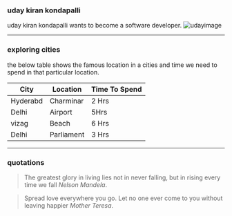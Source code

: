 ### uday kiran kondapalli
uday kiran kondapalli wants to become a software developer.
![udayimage](https://user-images.githubusercontent.com/96584754/188333673-4223f936-5c6e-4fb0-98df-d7099ce76599.jpg)

***

### exploring cities
the below table shows the famous location in a cities and time we need to spend in that particular location.


|City |  Location | Time To Spend |
|    --- |       --- |          --- |
|Hyderabd| Charminar|  2 Hrs | 
|Delhi|   Airport|    5Hrs|
|vizag| Beach|6 Hrs|
Delhi|Parliament| 3 Hrs|

***

### quotations
> The greatest glory in living lies not in never falling, but in rising every time we fall *Nelson Mandela*.

> Spread love everywhere you go. Let no one ever come to you without leaving happier *Mother Teresa*.
